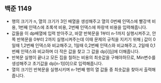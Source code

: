 ## 백준 1149
- 행의 크기가 n, 열의 크기가 3인 배열을 생성해주고 열의 0번째 인덱스에 빨강색 비용, 1번째 인덱스에 초록색 비용, 2번째 인덱스에 파랑색 비용을 입력해줍니다.
- 값들을 이 dp배열에 입력 받아주고, 바깥 반복문을 1부터 n-1까지 실행시켜주고, 안쪽 반복문을 0부터 2까지 실행시켜주는데 이때 문제의 규칙을 지키기 위해 j 값이 0 일때 1,2번째 인덱스와 비교해주고, 1일때 0,2번째 인덱스와 비교해주고, 2일때 0,1번째 인덱스와 비교하며 더 작은 값을 찾고 그 값을 dp[i][j]에 더해줍니다.
- 반복문 실행이 끝나고 모든 집을 칠하는 비용의 최솟값을 구해야하므로, Min변수를 생성해주고 초기값을 dp[n-1][0]으로 입력해줍니다.
- 열의 크기인 반복문을 실행시키며 n-1번째 행의 열 값들 중 최솟값을 찾아서 출력해줍니다.